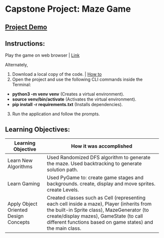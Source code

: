 # Capstone Project: Maze Game

## [Project Demo](https://www.youtube.com/watch?v=A_Uipit5XBs)

## Instructions:

Play the game on web browser | [Link](https://takhat014-gmail-com.trinket.io/sites/mazegame)

Alternately,

1. Download a local copy of the code. | [How to](https://docs.github.com/en/repositories/creating-and-managing-repositories/cloning-a-repository)
2. Open the project and use the following CLI commands inside the Terminal:
* **python3 -m venv venv** (Creates a virtual environment).
* **source venv/bin/activate** (Activates the virtual environment).
* **pip install -r requirements.txt** (Installs dependencies).
3. Run the application and follow the prompts.

## Learning Objectives:

|Learning Objective|How it was accomplished|
|------------------|-----------------------|
|Learn New Algorithms| Used Randomized DFS algorithm to generate the maze. Used backtracking to generate solution path.|
|Learn Gaming|Used PyGame to: create game stages and backgrounds. create, display and move sprites. create Levels.|
|Apply Object Oriented Design Concepts|Created classes such as Cell (representing each cell inside a maze), Player (inherits from the built-in Sprite class), MazeGenerator (to create/display mazes), GameState (to call different functions based on game states) and the main class.|



